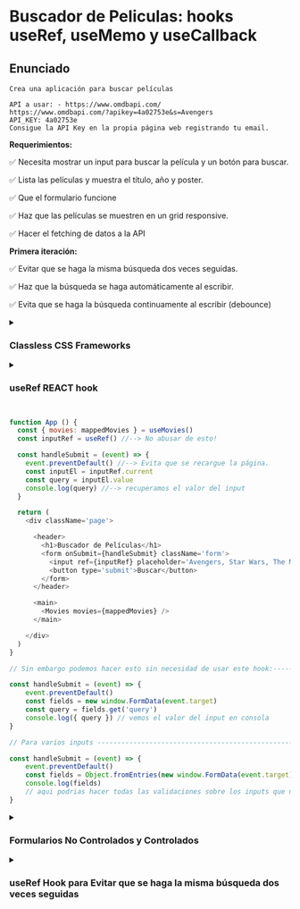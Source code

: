 # Buscador de Peliculas: hooks useRef, useMemo y useCallback
## Enunciado

`Crea una aplicación para buscar películas`
```
API a usar: - https://www.omdbapi.com/
https://www.omdbapi.com/?apikey=4a02753e&s=Avengers
API_KEY: 4a02753e
Consigue la API Key en la propia página web registrando tu email.
```

**Requerimientos:**

✅ Necesita mostrar un input para buscar la película y un botón para buscar.

✅ Lista las películas y muestra el título, año y poster.

✅ Que el formulario funcione

✅ Haz que las películas se muestren en un grid responsive.

✅ Hacer el fetching de datos a la API

**Primera iteración:**

✅ Evitar que se haga la misma búsqueda dos veces seguidas.

✅ Haz que la búsqueda se haga automáticamente al escribir.

✅ Evita que se haga la búsqueda continuamente al escribir (debounce)

<details>
    <summary><h3>Classless CSS Frameworks</h3></summary>
    Existen un montón de lo que se llaman <em>frameworks classless</em> que son frameworks css que no utilizan  
    clases, estos te permiten estilar rapidamente tu aplicacion. Un ejemplo es water.css o Bolt.css  
    pero existe una gran variedad.  
    Siempre, antes de comenzar a codear, explorar la documentacion de la Api y ver como vienen estructuradas  
    las respuestas en los JSON. Es recomendable guardar un sample de la respuesta cuando hay resultados  
    y cuando no los hay, para agilizar el trabajo.
</details>

<details>
    <summary><h3>useRef REACT hook</h3></summary>
    <p>
    useRef nos permite crear una referencia mutable que persiste durante todo el ciclo de vida
    del componente. Es muy util para guardar cualquier valor que puedas mutar como un identificador
    como un elemento del DOM como un contador y que cada vez que cambie no vuelve a renderizar el
    componente
    </p>
</details>

``` Javascript

function App () {
  const { movies: mappedMovies } = useMovies()
  const inputRef = useRef() //--> No abusar de esto!

  const handleSubmit = (event) => {
    event.preventDefault() //--> Evita que se recargue la página.
    const inputEl = inputRef.current
    const query = inputEl.value
    console.log(query) //--> recuperamos el valor del input
  }

  return (
    <div className='page'>

      <header>
        <h1>Buscador de Películas</h1>
        <form onSubmit={handleSubmit} className='form'>
          <input ref={inputRef} placeholder='Avengers, Star Wars, The Matrix...' type='text' />
          <button type='submit'>Buscar</button>
        </form>
      </header>

      <main>
        <Movies movies={mappedMovies} />
      </main>

    </div>
  )
}

// Sin embargo podemos hacer esto sin necesidad de usar este hook:-----

const handleSubmit = (event) => {
    event.preventDefault()
    const fields = new window.FormData(event.target)
    const query = fields.get('query')
    console.log({ query }) // vemos el valor del input en consola
}

// Para varios inputs --------------------------------------------------

const handleSubmit = (event) => {
    event.preventDefault()
    const fields = Object.fromEntries(new window.FormData(event.target))
    console.log(fields)
    // aqui podrias hacer todas las validaciones sobre los inputs que necesites
}

```

<details>
    <summary><h3>Formularios No Controlados y Controlados</h3></summary>
    <p>
    El ejemplo anterior es una forma de aplicar formularios de manera no controlada.
    Para hacerlo de manera controlada debemos vincular el value del input a un estado
    de REACT y ante un evento onChange setear el estado con el nuevo valor. Una desventaja
    es que cada vez que se hagamos un cambio se renderizará nuevamente el componente y
    si nuestra aplicaion fuese compleja el input se sentirá lento. Esto tiene algunas formas
    de arreglarlo con un hook pero aún así lo más ideal es evitarlo. La ventaja que tiene
    es que facilita las validaciones de los formularios.
    </p>
</details>

<details>
    <summary><h3>useRef Hook para Evitar que se haga la misma búsqueda dos veces seguidas</h3></summary>
</details>